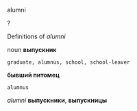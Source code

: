 alumni

?


Definitions of _alumni_

noun
**выпускник**

    graduate, alumnus, school, school-leaver
**бывший питомец**

    alumnus

_alumni_
**выпускники**, **выпускницы**